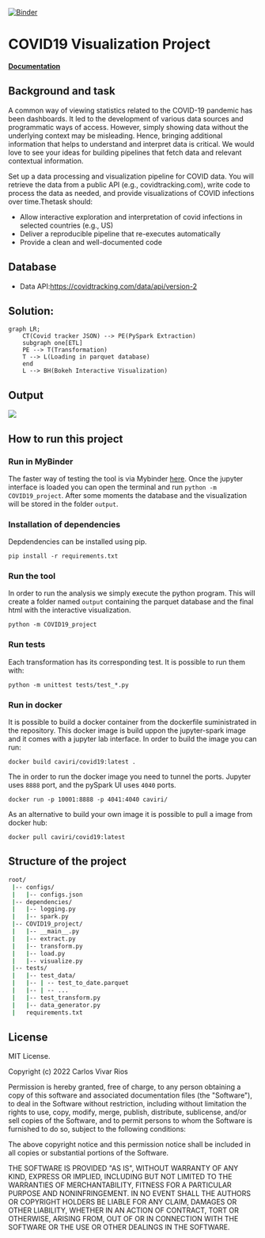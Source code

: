 [![Binder](https://mybinder.org/badge_logo.svg)](https://mybinder.org/v2/gh/caviri/COVID19/HEAD)

# COVID19 Visualization Project

[**Documentation**](https://caviri.github.io/COVID19/)

## Background and task

A common way of viewing statistics related to the COVID-19 pandemic has been dashboards. It led to the development of various data sources and programmatic ways of access. However, simply showing data without the underlying context may be misleading. Hence, bringing additional information that helps to understand and interpret data is critical. We would love to see your ideas for building pipelines that fetch data and relevant contextual information.

Set up a data processing and visualization pipeline for COVID data. You will retrieve the data from a public API (e.g., covidtracking.com), write code to process the data as needed, and provide visualizations of COVID infections over time.Thetask should:

- Allow interactive exploration and interpretation of covid infections in selected countries (e.g., US)
- Deliver a reproducible pipeline that re-executes automatically
- Provide a clean and well-documented code

## Database

- Data API:https://covidtracking.com/data/api/version-2

## Solution:

```mermaid
graph LR;
    CT(Covid tracker JSON) --> PE(PySpark Extraction)
    subgraph one[ETL]
    PE --> T(Transformation)
    T --> L(Loading in parquet database)
    end
    L --> BH(Bokeh Interactive Visualization)
```

## Output

![]('sphinx/imgs/covid_plot.gif')

## How to run this project

### Run in MyBinder

The faster way of testing the tool is via Mybinder [here](https://mybinder.org/v2/gh/caviri/COVID19/HEAD). Once the jupyter interface is loaded you can open the terminal and run `python -m COVID19_project`. After some moments the database and the visualization will be stored in the folder `output`.

### Installation of dependencies

Depdendencies can be installed using pip.

```
pip install -r requirements.txt
```

### Run the tool

In order to run the analysis we simply execute the python program. This will create a folder named `output` containing the parquet database and the final html with the interactive visualization.

```
python -m COVID19_project
```

### Run tests

Each transformation has its corresponding test. It is possible to run them with:


```
python -m unittest tests/test_*.py
```

### Run in docker

It is possible to build a docker container from the dockerfile suministrated in the repository. This docker image is build uppon the jupyter-spark image and it comes with a jupyter lab interface. In order to build the image you can run:
```
docker build caviri/covid19:latest .
```
The in order to run the docker image you need to tunnel the ports. Jupyter uses `8888` port, and the pySpark UI uses `4040` ports.

```
docker run -p 10001:8888 -p 4041:4040 caviri/
```

As an alternative to build your own image it is possible to pull a image from docker hub:

```
docker pull caviri/covid19:latest
``` 

## Structure of the project

```bash
root/
 |-- configs/
 |   |-- configs.json
 |-- dependencies/
 |   |-- logging.py
 |   |-- spark.py
 |-- COVID19_project/
 |   |-- __main__.py
 |   |-- extract.py
 |   |-- transform.py
 |   |-- load.py
 |   |-- visualize.py
 |-- tests/
 |   |-- test_data/
 |   |-- | -- test_to_date.parquet
 |   |-- | -- ...
 |   |-- test_transform.py
 |   |-- data_generator.py
 |   requirements.txt
 ```


## License 

MIT License. 

Copyright (c) 2022 Carlos Vivar Rios

Permission is hereby granted, free of charge, to any person obtaining
a copy of this software and associated documentation files (the
"Software"), to deal in the Software without restriction, including
without limitation the rights to use, copy, modify, merge, publish,
distribute, sublicense, and/or sell copies of the Software, and to
permit persons to whom the Software is furnished to do so, subject to
the following conditions:

The above copyright notice and this permission notice shall be
included in all copies or substantial portions of the Software.

THE SOFTWARE IS PROVIDED "AS IS", WITHOUT WARRANTY OF ANY KIND,
EXPRESS OR IMPLIED, INCLUDING BUT NOT LIMITED TO THE WARRANTIES OF
MERCHANTABILITY, FITNESS FOR A PARTICULAR PURPOSE AND
NONINFRINGEMENT. IN NO EVENT SHALL THE AUTHORS OR COPYRIGHT HOLDERS BE
LIABLE FOR ANY CLAIM, DAMAGES OR OTHER LIABILITY, WHETHER IN AN ACTION
OF CONTRACT, TORT OR OTHERWISE, ARISING FROM, OUT OF OR IN CONNECTION
WITH THE SOFTWARE OR THE USE OR OTHER DEALINGS IN THE SOFTWARE.